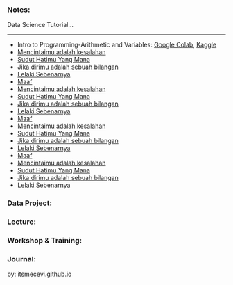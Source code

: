 ### Notes:
Data Science Tutorial...
_____

* Intro to Programming-Arithmetic and Variables: [Google Colab](), [Kaggle]()
* [Mencintaimu adalah kesalahan](https://itsmecevi.github.io/mencintaimu-adalah-kesalahan/)
* [Sudut Hatimu Yang Mana](https://itsmecevi.github.io/sudut-tegak-lurus-hatimu/)
* [Jika dirimu adalah sebuah bilangan](https://itsmecevi.github.io/jika-dirimu-adalah-bilangan/)
* [Lelaki Sebenarnya](https://itsmecevi.github.io/lelaki-sebenarnya/)
* [Maaf](https://itsmecevi.github.io/-MAAF/)
* [Mencintaimu adalah kesalahan](https://itsmecevi.github.io/mencintaimu-adalah-kesalahan/)
* [Sudut Hatimu Yang Mana](https://itsmecevi.github.io/sudut-tegak-lurus-hatimu/)
* [Jika dirimu adalah sebuah bilangan](https://itsmecevi.github.io/jika-dirimu-adalah-bilangan/)
* [Lelaki Sebenarnya](https://itsmecevi.github.io/lelaki-sebenarnya/)
* [Maaf](https://itsmecevi.github.io/-MAAF/)
* [Mencintaimu adalah kesalahan](https://itsmecevi.github.io/mencintaimu-adalah-kesalahan/)
* [Sudut Hatimu Yang Mana](https://itsmecevi.github.io/sudut-tegak-lurus-hatimu/)
* [Jika dirimu adalah sebuah bilangan](https://itsmecevi.github.io/jika-dirimu-adalah-bilangan/)
* [Lelaki Sebenarnya](https://itsmecevi.github.io/lelaki-sebenarnya/)
* [Maaf](https://itsmecevi.github.io/-MAAF/)
* [Mencintaimu adalah kesalahan](https://itsmecevi.github.io/mencintaimu-adalah-kesalahan/)
* [Sudut Hatimu Yang Mana](https://itsmecevi.github.io/sudut-tegak-lurus-hatimu/)
* [Jika dirimu adalah sebuah bilangan](https://itsmecevi.github.io/jika-dirimu-adalah-bilangan/)
* [Lelaki Sebenarnya](https://itsmecevi.github.io/lelaki-sebenarnya/)


### Data Project:

### Lecture:

### Workshop & Training:

### Journal:

by: itsmecevi.github.io


